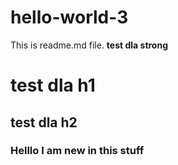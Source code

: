# hello-world-3
This is readme.md file.
<strong>test dla strong</strong>
<h1>test dla h1</h1>
<h2>test dla h2</h>

### Helllo I am new in this stuff
